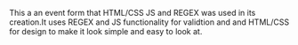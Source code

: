 
This a an event form that HTML/CSS JS and REGEX was used in its creation.It uses REGEX and JS functionality for validtion and and HTML/CSS for design to make it look simple and easy to look at.
